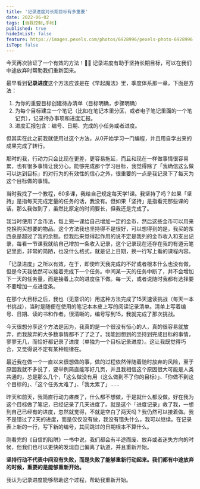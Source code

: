 ```yaml
---
title: '记录进度对长期目标有多重要'
date: 2022-06-02
tags: [自我控制,手帐]
published: true
hideInList: false
feature: https://images.pexels.com/photos/6928996/pexels-photo-6928996.jpeg?auto=compress&cs=tinysrgb&w=800
isTop: false
---
```


今天再次验证了一个有效的方法！👏🏻 记录进度有助于坚持长期目标，可以在我们中途放弃时帮助我们重新回来。

<!--more-->


最早看到**记录进度**这个方法应该是在《早起魔法》里，季度体系那一章，下面是方法：

1. 为你的重要目标创建待办清单（目标明确，步骤明确）
2. 为每个目标建立一个笔记（比如在笔记本里分区，或者电子笔记里面的一个笔记页），记录待办事项和进度汇报。
3. 进度汇报包含：编号、日期、完成的小任务或者进度。

但其实在此之前我就使用过这个方法，从0开始学习一门编程，并且用自学出来的成果完成了转行。

那时的我，行动力只会比现在更差，更容易拖延，而且和现在一样做事情很容易累，也有很多事情让我分心。能够完成那个学习目标，我觉得除了「我确信这么做可以达到目标」的对行为的有效性的信心之外，很重要的一点是我记录下了每天为这个目标做的事情。

当时我找了一个教程，60多课，我给自己规定每天学1课。我坚持了吗？如果「坚持」是指每天完成定量的任务的话，我没有。但如果「坚持」是指看完那些课的话，那么我做到了，虽然比原定的时间要长，但我还是完成了。

我当时使用了金币法，每上完一课给自己增加一定的金币，然后这些金币可以用来兑换购买想要的物品。这个方法我也坚持得不是很好，可以想得到的是，我买的东西总是超过了我的余额。但我后来觉得起作用的说不定是我列的金币收入和支出记录，每看一节课我就给自己增加一条收入记录，这个记录现在还存在我的有道云笔记里面，非常的简陋，也没什么格式，就是记上日期，换一行写上看的课程内容。

「记录进度」之所以有效，在于，即使昨天我完成的不好或者根本什么也没有做，但是今天我依然可以接着完成下一个任务。中间某一天的任务中断了，并不会增加下一天的任务量，而是接着上次的进度往下做。每一天，或者说随时我都有选择要不要增加一点进度条。

在那个大目标之后，我也（无意识的）用这种方法完成了15天速读挑战（每天一本书挑战），当时是随便在使用的笔记本本皮上写的阅读记录清单。清单上写着编号、日期、读的书和作者。很清晰的，编号写到15，我就完成了那次挑战。

今天很想分享这个方法是因为，我真的是一个很没有恒心的人，真的很容易就放弃，而我放弃的大多数事情都不了了之了。我能回想到的坚持到完成目标的事情，寥寥无几，而恰好都记录了进度（单独为一个目标记录进度）。这让我既觉得巧合，又觉得说不定有某种规律在。

最近我在做一个一直以来很想做的事，做的过程依然伴随着随时放弃的风险，至于原因我就不多说了，要举例简直能写好几页，并且我相信这个原因很大可能是人类共通的，总是那么几个，「这么做没有用（这么做到不了你的目标）」、「你做不到这个目标的」、「这个任务太难了」、「我太累了」......

昨天和前天，我简直行动力瘫痪了，什么都不想做，于是就什么都没做。好在我为这个目标做了笔记，已经记录了几天进度了。就是这个「进度记录」救了我，一想到自己已经有的进度，忽然就觉得，不就是空白了两天吗？我仍然可以接着做。我不是错过了2天的进度，而是仅仅没有做，我没有错失什么，我可以继续。在记录表上新的一行，写下新的编号，其间跳过的日期根本不算什么。

刚看完的《自信的陷阱》一书中说，我们都会有半途而废、放弃或者迷失方向的时候，但我们也可以更快的发现自己偏离了轨道，并且重新开始。

**坚持行动不代表中间没有失败，而是失败了能够重新行动起来。我们都有中途放弃的时候，重要的是能够重新开始。**

我认为记录进度能够帮助这个过程，帮助我重新开始。